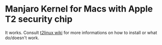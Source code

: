 # Manjaro Kernel for Macs with Apple T2 security chip
It works. Consult [t2linux wiki](https://wiki.t2linux.org) for more informations on how to install or what do/doesn't work. 
